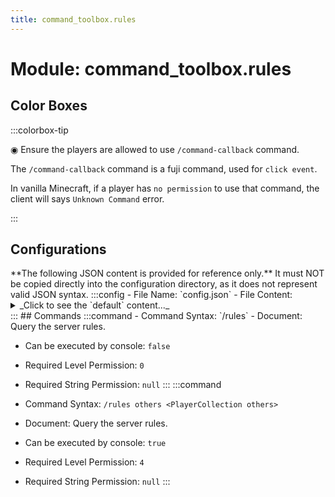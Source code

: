 ```yaml
---
title: command_toolbox.rules
---
```



# Module: command_toolbox.rules

## Color Boxes

:::colorbox-tip

  ◉ Ensure the players are allowed to use `/command-callback` command.
  
  The `/command-callback` command is a fuji command, used for `click event`.
  
  In vanilla Minecraft, if a player has `no permission` to use that command, the client will says `Unknown Command` error.


:::

## Configurations
<Admonition type="warning" icon="" title="">
**The following JSON content is provided for reference only.**
It must NOT be copied directly into the configuration directory, as it does not represent valid JSON syntax.
</Admonition>
:::config
- File Name: `config.json`
- File Content: 
<details>

<summary>_Click to see the `default` content..._</summary>

```json showLineNumbers title="config/fuji/modules/command_toolbox/rules/config.json"
{
  "rules": "<blue>===== custom text =====\nHello <orange>%player:name%</orange>, you are in <orange>%world:name%</orange> now.\n<hover:show_text:'you see me!'>Hover me</hover>\n<click:run_command:'/back'>click me to run `/back` command</click>\n<newpage><blue>This is the second page!\n<click:suggest_command:'/back'>click me to suggest /back command (This doesn't work inside a book)</click>\n<insert:'hello'>shift + click me to insert \"hello\" (This doesn't work inside a book)</insert>\n<click:open_url:'https://placeholders.pb4.eu/user/text-format/'>click me to open the url</click>\n<newpage>This is the third page!\n<bold><click:change_page:'1'>click me to the first page</click></bold>\n<orange>You can press `<keybind:'key.jump'>` key to jump!</orange>\n<gradient:red:green:blue>This is gradient text.</gradient>\n<rb>The rainbow text</rb>\n<newpage>The end.\n"
}
```
</details>
:::
## Commands
:::command
- Command Syntax: `/rules`
- Document:   Query the server rules.


- Can be executed by console: `false`
- Required Level Permission: `0`
- Required String Permission: `null`
:::
:::command
- Command Syntax: `/rules others <PlayerCollection others>`
- Document:   Query the server rules.


- Can be executed by console: `true`
- Required Level Permission: `4`
- Required String Permission: `null`
:::
